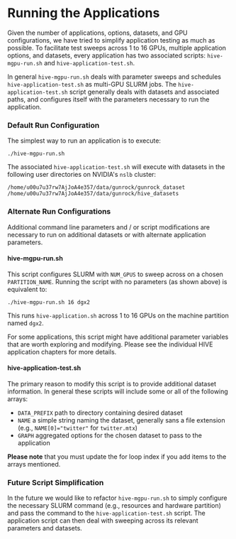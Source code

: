 # Running the Applications

Given the number of applications, options, datasets, and GPU configurations, we have tried to simplify application testing as much as possible. To facilitate test sweeps across 1 to 16 GPUs, multiple application options, and datasets, every application has two associated scripts: `hive-mgpu-run.sh` and `hive-application-test.sh`.

In general `hive-mgpu-run.sh` deals with parameter sweeps and schedules `hive-application-test.sh` as multi-GPU SLURM jobs. The `hive-application-test.sh` script generally deals with datasets and associated paths, and configures itself with the parameters necessary to run the application.

### Default Run Configuration
The simplest way to run an application is to execute:

```
./hive-mgpu-run.sh
```
The associated `hive-application-test.sh` will execute with datasets in the following user directories on NVIDIA's `nslb` cluster:

```
/home/u00u7u37rw7AjJoA4e357/data/gunrock/gunrock_dataset
/home/u00u7u37rw7AjJoA4e357/data/gunrock/hive_datasets
```

### Alternate Run Configurations
Additional command line parameters and / or script modifications are necessary to run on additional datasets or with alternate application parameters.

#### hive-mgpu-run.sh

This script configures SLURM with `NUM_GPUS` to sweep across on a chosen `PARTITION_NAME`. Running the script with no parameters (as shown above) is equivalent to: 

```
./hive-mgpu-run.sh 16 dgx2 
```
This runs `hive-application.sh` across 1 to 16 GPUs on the machine partition named `dgx2`.

For some applications, this script might have additional parameter variables that are worth exploring and modifying. Please see the individual HIVE application chapters for more details.

#### hive-application-test.sh

The primary reason to modify this script is to provide additional dataset information. In general these scripts will include some or all of the following arrays: 
	
* `DATA_PREFIX` path to directory containing desired dataset
* `NAME` a simple string naming the dataset, generally sans a file extension (e.g., `NAME[0]="twitter"` for `twitter.mtx`) 
* `GRAPH` aggregated options for the chosen dataset to pass to the application

**Please note** that you must update the for loop index if you add items to the arrays mentioned.


### Future Script Simplification

In the future we would like to refactor `hive-mgpu-run.sh` to simply configure the necessary SLURM command (e.g., resources and hardware partition) and pass the command to the `hive-application-test.sh` script. The application script can then deal with sweeping across its relevant parameters and datasets.
